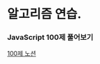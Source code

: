 # 알고리즘 연습.

### JavaScript 100제 풀어보기

[100제 노션](https://www.notion.so/JS-100-94d97d294dd14c9b911a02c840fa9f2d)

